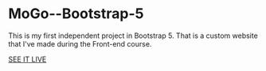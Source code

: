 # MoGo--Bootstrap-5
This is my first independent project in Bootstrap 5. That is a custom website that I've made during the Front-end course.

[SEE IT LIVE]()










